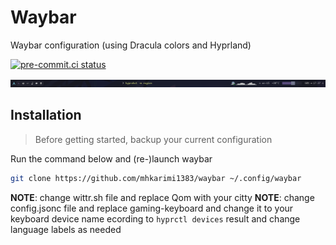 # Waybar
Waybar configuration (using Dracula colors and Hyprland)

[![pre-commit.ci status](https://results.pre-commit.ci/badge/github/mhkarimi1383/nvim/main.svg)](https://results.pre-commit.ci/latest/github/mhkarimi1383/waybar/main)

![Screenshot](./assets/screenshot.png)

## Installation

> Before getting started, backup your current configuration

Run the command below and (re-)launch waybar

```bash
git clone https://github.com/mhkarimi1383/waybar ~/.config/waybar
```

**NOTE**: change wittr.sh file and replace Qom with your citty
**NOTE**: change config.jsonc file and replace gaming-keyboard and change it to your keyboard device name ecording to `hyprctl devices` result and change language labels as needed
